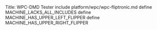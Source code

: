 Title: WPC-DMD Tester
include platform/wpc/wpc-fliptronic.md
define MACHINE_LACKS_ALL_INCLUDES
define MACHINE_HAS_UPPER_LEFT_FLIPPER
define MACHINE_HAS_UPPER_RIGHT_FLIPPER
